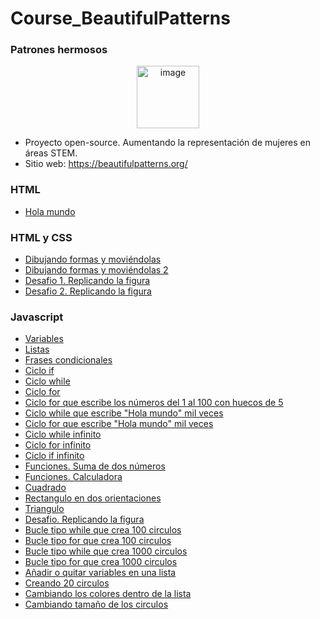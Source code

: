 # Course_BeautifulPatterns

### Patrones hermosos
<p align="center">
<img width="100" alt="image" src="https://user-images.githubusercontent.com/89166148/170891688-e915c1f3-afb9-4700-bb6d-1aa366994a13.png">
</p>

- Proyecto open-source. Aumentando la representación de mujeres en áreas STEM.
- Sitio web: https://beautifulpatterns.org/


### HTML     
- [Hola mundo](https://github.com/HannyCarballo/Course_BeautifulPatterns/blob/master/HTML/holaMundo.html)

### HTML y CSS
- [Dibujando formas y moviéndolas](https://github.com/HannyCarballo/Course_BeautifulPatterns/blob/master/HTML/formas.html)
- [Dibujando formas y moviéndolas 2](https://github.com/HannyCarballo/Course_BeautifulPatterns/blob/master/HTML/formas2.html)
- [Desafio 1. Replicando la figura](https://github.com/HannyCarballo/Course_BeautifulPatterns/tree/master/HTML/desafio1)
- [Desafio 2. Replicando la figura](https://github.com/HannyCarballo/Course_BeautifulPatterns/tree/master/HTML/desafio2)

### Javascript
- [Variables](https://github.com/HannyCarballo/Course_BeautifulPatterns/blob/master/javascript/variables.js)
- [Listas](https://github.com/HannyCarballo/Course_BeautifulPatterns/blob/master/javascript/listas.js)
- [Frases condicionales](https://github.com/HannyCarballo/Course_BeautifulPatterns/blob/master/javascript/condicionales.js)
- [Ciclo if](https://github.com/HannyCarballo/Course_BeautifulPatterns/blob/master/javascript/if.js)
- [Ciclo while](https://github.com/HannyCarballo/Course_BeautifulPatterns/blob/master/javascript/while.js)
- [Ciclo for](https://github.com/HannyCarballo/Course_BeautifulPatterns/blob/master/javascript/for.js)
- [Ciclo for que escribe los números del 1 al 100 con huecos de 5](https://github.com/HannyCarballo/Course_BeautifulPatterns/blob/master/javascript/tareasCiclos/uno.js)
- [Ciclo while que escribe "Hola mundo" mil veces](https://github.com/HannyCarballo/Course_BeautifulPatterns/blob/master/javascript/tareasCiclos/dos.js)
- [Ciclo for que escribe "Hola mundo" mil veces](https://github.com/HannyCarballo/Course_BeautifulPatterns/blob/master/javascript/tareasCiclos/tres.js)
- [Ciclo while infinito](https://github.com/HannyCarballo/Course_BeautifulPatterns/blob/master/javascript/tareasCiclos/cuatro.js)
- [Ciclo for infinito](https://github.com/HannyCarballo/Course_BeautifulPatterns/blob/master/javascript/tareasCiclos/cinco.js)
- [Ciclo if infinito](https://github.com/HannyCarballo/Course_BeautifulPatterns/blob/master/javascript/tareasCiclos/seis.js)
- [Funciones. Suma de dos números](https://github.com/HannyCarballo/Course_BeautifulPatterns/blob/master/javascript/funcion.js)
- [Funciones. Calculadora](https://github.com/HannyCarballo/Course_BeautifulPatterns/blob/master/javascript/calculadora.js)
- [Cuadrado](https://github.com/HannyCarballo/Course_BeautifulPatterns/blob/master/javascript/desafios/uno.js)
- [Rectangulo en dos orientaciones](https://github.com/HannyCarballo/Course_BeautifulPatterns/blob/master/javascript/desafios/dos.js)
- [Triangulo](https://github.com/HannyCarballo/Course_BeautifulPatterns/blob/master/javascript/desafios/tres.js)
- [Desafio. Replicando la figura](https://github.com/HannyCarballo/Course_BeautifulPatterns/tree/master/javascript/funciones%20parte%202)
- [Bucle tipo while que crea 100 circulos](https://github.com/HannyCarballo/Course_BeautifulPatterns/blob/master/javascript/bucles/uno.js)
- [Bucle tipo for que crea 100 circulos](https://github.com/HannyCarballo/Course_BeautifulPatterns/blob/master/javascript/bucles/dos.js)
- [Bucle tipo while que crea 1000 circulos](https://github.com/HannyCarballo/Course_BeautifulPatterns/blob/master/javascript/bucles/tres.js)
- [Bucle tipo for que crea 1000 circulos](https://github.com/HannyCarballo/Course_BeautifulPatterns/blob/master/javascript/bucles/cuatro.js)
- [Añadir o quitar variables en una lista](https://github.com/HannyCarballo/Course_BeautifulPatterns/blob/master/javascript/bucles%20parte%202/lista.js)
- [Creando 20 circulos](https://github.com/HannyCarballo/Course_BeautifulPatterns/blob/master/javascript/bucles%20parte%202/uno.js)
- [Cambiando los colores dentro de la lista](https://github.com/HannyCarballo/Course_BeautifulPatterns/blob/master/javascript/bucles%20parte%202/dos.js)
- [Cambiando tamaño de los circulos](https://github.com/HannyCarballo/Course_BeautifulPatterns/blob/master/javascript/bucles%20parte%202/tres.js)
